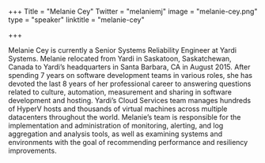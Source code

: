 +++
Title = "Melanie Cey"
Twitter = "melaniemj"
image = "melanie-cey.png"
type = "speaker"
linktitle = "melanie-cey"

+++

Melanie Cey is currently a Senior Systems Reliability Engineer at Yardi Systems. Melanie relocated from Yardi in Saskatoon, Saskatchewan, Canada to Yardi’s headquarters in Santa Barbara, CA in August 2015.  After spending 7 years on software development teams in various roles, she has devoted the last 8 years of her professional career to answering questions related to culture, automation, measurement and sharing in software development and hosting.  Yardi’s Cloud Services team manages hundreds of HyperV hosts and thousands of virtual machines across multiple datacenters throughout the world. Melanie’s team is responsible for the implementation and administration of monitoring, alerting, and log aggregation and analysis tools, as well as examining systems and environments with the goal of recommending performance and resiliency improvements.
